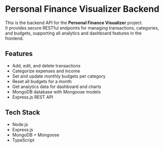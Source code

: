 # Personal Finance Visualizer Backend

This is the backend API for the **Personal Finance Visualizer** project.  
It provides secure RESTful endpoints for managing transactions, categories, and budgets, supporting all analytics and dashboard features in the frontend.

## Features

- Add, edit, and delete transactions
- Categorize expenses and income
- Set and update monthly budgets per category
- Reset all budgets for a month
- Get analytics data for dashboard and charts
- MongoDB database with Mongoose models
- Express.js REST API

## Tech Stack

- Node.js
- Express.js
- MongoDB + Mongoose
- TypeScript

